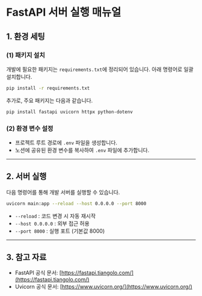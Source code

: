 # FastAPI 서버 실행 매뉴얼

## 1. 환경 세팅

### (1) 패키지 설치

개발에 필요한 패키지는 `requirements.txt`에 정리되어 있습니다.
아래 명령어로 일괄 설치합니다.

```bash
pip install -r requirements.txt
```

추가로, 주요 패키지는 다음과 같습니다.

```bash
pip install fastapi uvicorn httpx python-dotenv
```

### (2) 환경 변수 설정

* 프로젝트 루트 경로에 `.env` 파일을 생성합니다.
* 노션에 공유된 환경 변수를 복사하여 `.env` 파일에 추가합니다.

---

## 2. 서버 실행

다음 명령어를 통해 개발 서버를 실행할 수 있습니다.

```bash
uvicorn main:app --reload --host 0.0.0.0 --port 8000
```

* `--reload` : 코드 변경 시 자동 재시작
* `--host 0.0.0.0` : 외부 접근 허용
* `--port 8000` : 실행 포트 (기본값 8000)

---

## 3. 참고 자료

* FastAPI 공식 문서: [https://fastapi.tiangolo.com/](https://fastapi.tiangolo.com/)
* Uvicorn 공식 문서: [https://www.uvicorn.org/](https://www.uvicorn.org/)

